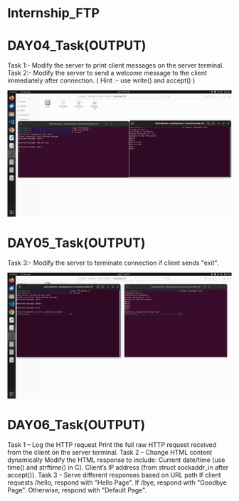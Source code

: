 # Internship_FTP

# DAY04_Task(OUTPUT)
Task 1:- Modify the server to print client messages on the server terminal.
Task 2:- Modify the server to send a welcome message to the client immediately after connection. ( Hint :- use write() and accept() )

![image alt](https://github.com/mamtaborade/Internship_FTP/blob/883c693c07c4a7e740f46e5ba743f601018280ee/Day04_Task(OP).png)

# DAY05_Task(OUTPUT)
Task 3:-  Modify the server to terminate connection if client sends "exit".

![image alt](https://github.com/mamtaborade/Internship_FTP/blob/c62076674a956842f698fcc04ee82b6cffbd84c1/Day05_Task(OP).png)

# DAY06_Task(OUTPUT)
Task 1 – Log the HTTP request
Print the full raw HTTP request received from the client on the server terminal.
Task 2 – Change HTML content dynamically
Modify the HTML response to include:
Current date/time (use time() and strftime() in C).
Client’s IP address (from struct sockaddr_in after accept()).
Task 3 – Serve different responses based on URL path
If client requests /hello, respond with "Hello Page".
If /bye, respond with "Goodbye Page".
Otherwise, respond with "Default Page".
